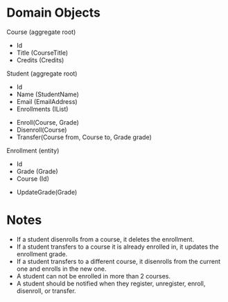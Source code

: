 # Domain Objects

Course (aggregate root)

- Id
- Title (CourseTitle)
- Credits (Credits)

Student (aggregate root)

- Id
- Name (StudentName)
- Email (EmailAddress)
- Enrollments (IList<Enrollment>)

* Enroll(Course, Grade)
* Disenroll(Course)
* Transfer(Course from, Course to, Grade grade)

Enrollment (entity)

- Id
- Grade (Grade)
- Course (Id)

* UpdateGrade(Grade)

# Notes

- If a student disenrolls from a course, it deletes the enrollment.
- If a student transfers to a course it is already enrolled in, it updates the enrollment grade.
- If a student transfers to a different course, it disenrolls from the current one and enrolls in the new one.
- A student can not be enrolled in more than 2 courses.
- A student should be notified when they register, unregister, enroll, disenroll, or transfer.
